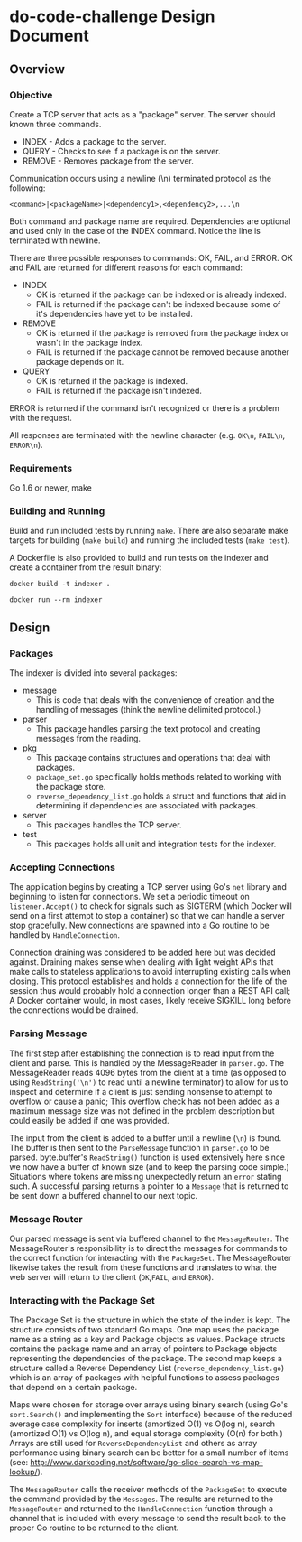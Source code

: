 # do-code-challenge Design Document

## Overview

### Objective

Create a TCP server that acts as a "package" server. The server should known three commands.
* INDEX - Adds a package to the server.
* QUERY - Checks to see if a package is on the server.
* REMOVE - Removes package from the server.

Communication occurs using a newline (\n) terminated protocol as the following:

`<command>|<packageName>|<dependency1>,<dependency2>,...\n`

Both command and package name are required. Dependencies are optional and used only in the case of the INDEX command. Notice the line is terminated with newline.

There are three possible responses to commands: OK, FAIL, and ERROR. OK and FAIL are returned for different reasons for each command:
* INDEX
  * OK is returned if the package can be indexed or is already indexed.
  * FAIL is returned if the package can't be indexed because some of it's dependencies have yet to be installed.
* REMOVE
  * OK is returned if the package is removed from the package index or wasn't in the package index.
  * FAIL is returned if the package cannot be removed because another package depends on it.
* QUERY
  * OK is returned if the package is indexed.
  * FAIL is returned if the package isn't indexed.

ERROR is returned if the command isn't recognized or there is a problem with the request.

All responses are terminated with the newline character (e.g. `OK\n`, `FAIL\n`, `ERROR\n`).

### Requirements

Go 1.6 or newer, make

### Building and Running

Build and run included tests by running `make`. There are also separate make targets for building (`make build`) and running the included tests (`make test`).

A Dockerfile is also provided to build and run tests on the indexer and create a container from the result binary:

`docker build -t indexer .`

`docker run --rm indexer`

## Design

### Packages
The indexer is divided into several packages:
* message
  * This is code that deals with the convenience of creation and the handling of messages (think the newline delimited protocol.)
* parser
  * This package handles parsing the text protocol and creating messages from the reading.
* pkg
  * This package contains structures and operations that deal with packages.
  * `package_set.go` specifically holds methods related to working with the package store.
  * `reverse_dependency_list.go` holds a struct and functions that aid in determining if dependencies are associated with packages.
* server
  * This packages handles the TCP server.
* test
  * This packages holds all unit and integration tests for the indexer.

### Accepting Connections

The application begins by creating a TCP server using Go's `net` library and beginning to listen for connections. We set a periodic timeout on `listener.Accept()` to check for signals such as SIGTERM (which Docker will send on a first attempt to stop a container) so that we can handle a server stop gracefully. New connections are spawned into a Go routine to be handled by `HandleConnection`.

Connection draining was considered to be added here but was decided against. Draining makes sense when dealing with light weight APIs that make calls to stateless applications to avoid interrupting existing calls when closing. This protocol establishes and holds a connection for the life of the session thus would probably hold a connection longer than a REST API call; A Docker container would, in most cases, likely receive SIGKILL long before the connections would be drained.

### Parsing Message

The first step after establishing the connection is to read input from the client and parse. This is handled by the MessageReader in `parser.go`. The MessageReader reads 4096 bytes from the client at a time (as opposed to using `ReadString('\n')` to read until a newline terminator) to allow for us to inspect and determine if a client is just sending nonsense to attempt to overflow or cause a panic; This overflow check has not been added as a maximum message size was not defined in the problem description but could easily be added if one was provided.

The input from the client is added to a buffer until a newline (`\n`) is found. The buffer is then sent to the `ParseMessage` function in `parser.go` to be parsed. byte.buffer's `ReadString()` function is used extensively here since we now have a buffer of known size (and to keep the parsing code simple.) Situations where tokens are missing unexpectedly return an `error` stating such. A successful parsing returns a pointer to a `Message` that is returned to be sent down a buffered channel to our next topic.

### Message Router

Our parsed message is sent via buffered channel to the `MessageRouter`. The MessageRouter's responsibility is to direct the messages for commands to the correct function for interacting with the `PackageSet`. The MessageRouter likewise takes the result from these functions and translates to what the web server will return to the client (`OK`,`FAIL`, and `ERROR`).

### Interacting with the Package Set

The Package Set is the structure in which the state of the index is kept. The structure consists of two standard Go maps. One map uses the package name as a string as a key and Package objects as values. Package structs contains the package name and an array of pointers to Package objects representing the dependencies of the package. The second map keeps a structure called a Reverse Dependency List (`reverse_dependency_list.go`) which is an array of packages with helpful functions to assess packages that depend on a certain package.

Maps were chosen for storage over arrays using binary search (using Go's `sort.Search()` and implementing the `Sort` interface) because of the reduced average case complexity for inserts (amortized O(1) vs O(log n), search (amortized O(1) vs O(log n), and equal storage complexity (O(n) for both.) Arrays are still used for `ReverseDependencyList` and others as array performance using binary search can be better for a small number of items (see: http://www.darkcoding.net/software/go-slice-search-vs-map-lookup/).

The `MessageRouter` calls the receiver methods of the `PackageSet` to execute the command provided by the `Messages`. The results are returned to the `MessageRouter` and returned to the `HandleConnection` function through a channel that is included with every message to send the result back to the proper Go routine to be returned to the client.
